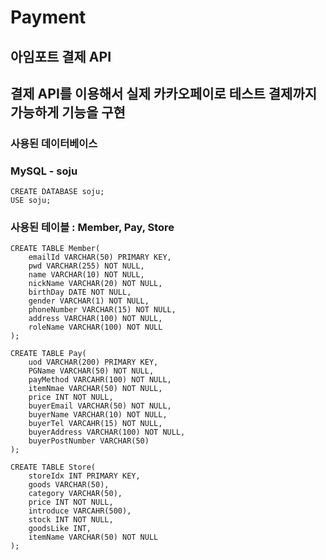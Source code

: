 # Payment
## 아임포트 결제 API
## 결제 API를 이용해서 실제 카카오페이로 테스트 결제까지 가능하게 기능을 구현
### 사용된 데이터베이스
### MySQL - soju

	CREATE DATABASE soju;
	USE soju;

### 사용된 테이블 : Member, Pay, Store
	
	CREATE TABLE Member(
		emailId VARCHAR(50) PRIMARY KEY,
		pwd VARCHAR(255) NOT NULL,
		name VARCHAR(10) NOT NULL,
		nickName VARCHAR(20) NOT NULL,
		birthDay DATE NOT NULL,
		gender VARCHAR(1) NOT NULL,
		phoneNumber VARCHAR(15) NOT NULL,
		address VARCHAR(100) NOT NULL,
		roleName VARCHAR(100) NOT NULL
	);
	
	CREATE TABLE Pay(
		uod VARCHAR(200) PRIMARY KEY,
		PGName VARCHAR(50) NOT NULL,
		payMethod VARCAHR(100) NOT NULL,
		itemNmae VARCHAR(50) NOT NULL,
		price INT NOT NULL,
		buyerEmail VARCHAR(50) NOT NULL,
		buyerName VARCHAR(10) NOT NULL,
		buyerTel VARCAHR(15) NOT NULL,
		buyerAddress VARCHAR(100) NOT NULL,
		buyerPostNumber VARCHAR(50)
	);
	
	CREATE TABLE Store(
		storeIdx INT PRIMARY KEY,
		goods VARCHAR(50),
		category VARCHAR(50),
		price INT NOT NULL,
		introduce VARCAHR(500),
		stock INT NOT NULL,
		goodsLike INT,
		itemName VARCHAR(50) NOT NULL
	);

	
